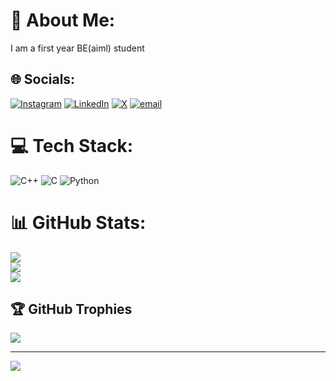 # 💫 About Me:
I am a first year BE(aiml) student


## 🌐 Socials:
[![Instagram](https://img.shields.io/badge/Instagram-%23E4405F.svg?logo=Instagram&logoColor=white)](https://instagram.com/hackcult) [![LinkedIn](https://img.shields.io/badge/LinkedIn-%230077B5.svg?logo=linkedin&logoColor=white)](https://linkedin.com/in/shreyas-a) [![X](https://img.shields.io/badge/X-black.svg?logo=X&logoColor=white)](https://x.com/Shreyassss16) [![email](https://img.shields.io/badge/Email-D14836?logo=gmail&logoColor=white)](mailto:shreyasananthamurthy@gmail.com) 

# 💻 Tech Stack:
![C++](https://img.shields.io/badge/c++-%2300599C.svg?style=flat&logo=c%2B%2B&logoColor=white) ![C](https://img.shields.io/badge/c-%2300599C.svg?style=flat&logo=c&logoColor=white) ![Python](https://img.shields.io/badge/python-3670A0?style=flat&logo=python&logoColor=ffdd54)
# 📊 GitHub Stats:
![](https://github-readme-stats.vercel.app/api?username=shreyasananthamurthy-ui&theme=tokyonight&hide_border=false&include_all_commits=true&count_private=true)<br/>
![](https://nirzak-streak-stats.vercel.app/?user=shreyasananthamurthy-ui&theme=tokyonight&hide_border=false)<br/>
![](https://github-readme-stats.vercel.app/api/top-langs/?username=shreyasananthamurthy-ui&theme=tokyonight&hide_border=false&include_all_commits=true&count_private=true&layout=compact)

## 🏆 GitHub Trophies
![](https://github-profile-trophy.vercel.app/?username=shreyasananthamurthy-ui&theme=onedark&no-frame=false&no-bg=false&margin-w=4)

---
[![](https://visitcount.itsvg.in/api?id=shreyasananthamurthy-ui&icon=8&color=0)](https://visitcount.itsvg.in)

<!-- Proudly created with GPRM ( https://gprm.itsvg.in ) -->
